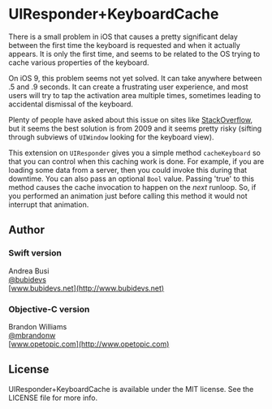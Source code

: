 UIResponder+KeyboardCache
=========================

There is a small problem in iOS that causes a pretty significant delay between the first time the keyboard is requested and when it actually appears. It is only the first time, and seems to be related to the OS trying to cache various properties of the keyboard.

On iOS 9, this problem seems not yet solved. It can take anywhere between .5 and .9 seconds. It can create a frustrating user experience, and most users will try to tap the activation area multiple times, sometimes leading to accidental dismissal of the keyboard.

Plenty of people have asked about this issue on sites like [StackOverflow](http://stackoverflow.com/questions/9357026/super-slow-lag-delay-on-initial-keyboard-animation-of-uitextfield), but it seems the best solution is from 2009 and it seems pretty risky (sifting through subviews of `UIWindow` looking for the keyboard view).

This extension on `UIResponder` gives you a simple method `cacheKeyboard` so that you can control when this caching work is done. For example, if you are loading some data from a server, then you could invoke this during that downtime. You can also pass an optional `Bool` value. Passing 'true' to this method causes the cache invocation to happen on the *next* runloop. So, if you performed an animation just before calling this method it would not interrupt that animation.

## Author

### Swift version
Andrea Busi  
[@bubidevs](http://www.twitter.com/bubidevs)  
[www.bubidevs.net](http://www.bubidevs.net)

### Objective-C version
Brandon Williams  
[@mbrandonw](http://www.twitter.com/mbrandonw)  
[www.opetopic.com](http://www.opetopic.com)

## License

UIResponder+KeyboardCache is available under the MIT license. See the LICENSE file for more info.
